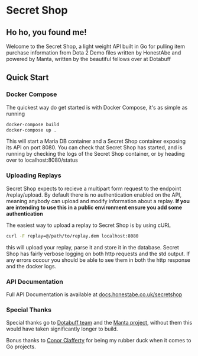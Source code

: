 # Secret Shop
## Ho ho, you found me!
Welcome to the Secret Shop, a light weight API built in Go for pulling item
purchase information from Dota 2 Demo files written by HonestAbe and powered
by Manta, written by the beautiful fellows over at Dotabuff

## Quick Start
### Docker Compose
The quickest way do get started is with Docker Compose, it's as simple as running

```sh
docker-compose build
docker-compose up .
```

This will start a Maria DB container and a Secret Shop container exposing its API
on port 8080. You can check that Secret Shop has started, and is running by checking
the logs of the Secret Shop container, or by heading over to localhost:8080/status

### Uploading Replays
Secret Shop expects to recieve a multipart form request to the endpoint /replay/upload.
By default there is no authentication enabled on the API, meaning anybody can upload
and modify information about a replay. **If you are intending to use this in a public
environment ensure you add some authentication**

The easiest way to upload a replay to Secret Shop is by using cURL
``` sh
curl -F replay=@/path/to/replay.dem localhost:8080
```
this will upload your replay, parse it and store it in the database. Secret Shop has 
fairly verbose logging on both http requests and the std output. If any errors occour 
you should be able to see them in both the http response and the docker logs.

### API Documentation
Full API Documentation is available at [docs.honestabe.co.uk/secretshop](https://docs.honestabe.co.uk/secretshop)

### Special Thanks
Special thanks go to [Dotabuff team](https://www.dotabuff.com/) and the [Manta project](https://github.com/dotabuff/manta), without them this would have 
taken significantly longer to build.

Bonus thanks to [Conor Clafferty](https://github.com/cclafferty) for being my rubber duck when it comes to Go projects.
